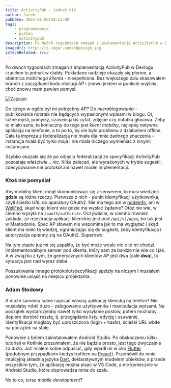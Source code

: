 ```yaml
---
title: ActivityPub - jednak nie
author: Jarek
pubDate: 2021-01-06T20:11:00
tags:
    - programowanie
    - python
    - activitypub
description: Po dwóch tygodniach zmagań z implementacją ActivityPub w Devlogu rzuciłem to jednak w diabły. Pokładane nadzieje okazały się płonne, a obietnica mobilnego klienta - niespełniona. Bez większego żalu skasowałem branch z zaczątkami kodu obsługi AP i znowu jestem w punkcie wyjścia, choć znowu mam pewien pomysł.
imageUrl: https://i.imgur.com/oUpkuigh.jpg
isTechRelated: true
---
```


Po dwóch tygodniach zmagań z implementacją ActivityPub w Devlogu rzuciłem to jednak w diabły. Pokładane nadzieje okazały się płonne, a obietnica _mobilnego klienta_ - niespełniona. Bez większego żalu skasowałem branch z zaczątkami kodu obsługi AP i znowu jestem w punkcie wyjścia, choć znowu mam pewien pomysł.

![Zajzajer](https://i.imgur.com/oUpkuigh.jpg)

Do czego w ogóle był mi potrzebny AP? Do _microblogowania_ - publikowania notatek nie będących wypasionymi wpisami w blogu. Ot, luźne myśli, pomysły, czasem jakiś cytat, zdjęcie czy notatka głosowa. Żeby to miało sens, to konieczny do tego jest _klient mobilny_, najlepiej natywna aplikacja na telefonie, a to po to, by nie było problemu z działaniem offline. Cała ta impreza z federalizacją nie miała dla mnie żadnego znaczenia - instancja miała być tylko moja i nie miała niczego wymieniać z innymi instancjami.

Szybko okazało się że po odjęciu federalizacji ze specyfikacji ActivityPub pozostaje właściwie... nic. Kilka zaleceń, ale wyrażonych w trybie sugestii, zdecydowanie nie protokół ani nawet model implementacji.

### Ktoś nie pomyślał

Aby mobilny klient mógł skomunikować się z serwerem, to musi wiedzieć **gdzie** są różne rzeczy. Pierwsza z nich - punkt identyfikacji użytkownika, czyli ścieżki URL do aparatury OAuth2. Nie ma tego ani w [nodeinfo](http://nodeinfo.diaspora.software/schema.html), ani w [WellFed](https://github.com/kaiyou/wellfed), skąd więc klient wie gdzie ma wysłać żądanie? Otóż nie wie, w ciemno wysyła na `/oauth/authorize`. Oczywiście, w ciemno również zakłada, że rejestracja aplikacji klienckiej jest pod `/api/v1/apps`, bo tak jest w Mastodonie. Spec AP słowem nie wspomina jak to ma wyglądać i skąd klient ma mieć tę wiedzę, ograniczając się do sugestii, żeby identyfikacja i autoryzacja opierały się na OAuth2. Superowo.

Na tym etapie już mi się zapaliło, że być może wcale nie o to mi chodzi. Implementowałbym serwer pod klienta, który sam za bardzo nie wie co i jak. A w związku z tym, że generycznych klientów AP jest dwa (całe **dwa**), to sytuacja jest nad wyraz słaba.

Poszukiwania innego protokołu/specyfikacji spełzły na niczym i musiałem ponownie usiąść na miejscu projektanta.

### Adam Słodowy

A może samemu sobie napisać własną aplikację kliencką na telefon? Nie musiałaby robić dużo - zalogowanie użytkownika i manipulacja wpisami. Na początek wystarczyłoby nawet tylko wysyłanie postów, potem możnaby dopiero dorobić resztę, tj. przeglądanie listy, edycję i usuwanie. Identyfikacja mogłaby być uproszczona (login + hasło), ścieżki URL wbite na początek na stałe.

Ponownie z bólem zainstalowałem Android Studio. Po obskoczeniu kilku tutoriali w Kotlinie zrozumiałem, że nie będzie prosto, jest tego zwyczajnie za dużo. Już miałem sobie odpuścić, gdy wpadł mi w oko [Flutter](https://flutter.dev/) (podobnym przypadkiem kiedyś trafiłem na [Preact](https://preactjs.com/)). Przemówił do mnie intuicyjną składnią języka [Dart](https://dart.dev/), deklaratywnym modelem obiektów, a przede wszystkim tym, że aplikację można pisać w VS Code, a nie koniecznie w Android Studio, które doprowadza mnie do szału.

No to co, teraz _mobile development_?
